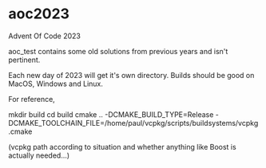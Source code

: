 # aoc2023
Advent Of Code 2023

aoc_test contains some old solutions from previous years and isn't pertinent.

Each new day of 2023 will get it's own directory. Builds should be good on MacOS, Windows and Linux.

For reference,

mkdir build
cd build
cmake .. -DCMAKE_BUILD_TYPE=Release -DCMAKE_TOOLCHAIN_FILE=/home/paul/vcpkg/scripts/buildsystems/vcpkg.cmake

(vcpkg path according to situation and whether anything like Boost is actually needed...)
